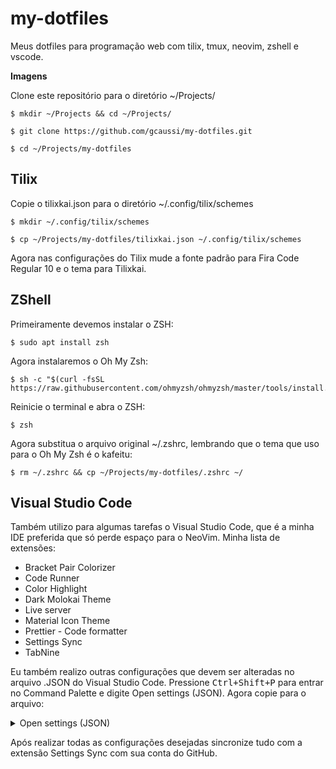 # my-dotfiles

Meus dotfiles para programação web com tilix, tmux, neovim, zshell e vscode.

**Imagens**

Clone este repositório para o diretório ~/Projects/

```
$ mkdir ~/Projects && cd ~/Projects/

$ git clone https://github.com/gcaussi/my-dotfiles.git

$ cd ~/Projects/my-dotfiles
```

## Tilix

Copie o tilixkai.json para o diretório ~/.config/tilix/schemes

```
$ mkdir ~/.config/tilix/schemes

$ cp ~/Projects/my-dotfiles/tilixkai.json ~/.config/tilix/schemes
```

Agora nas configurações do Tilix mude a fonte padrão para Fira Code Regular 10 e o tema para Tilixkai.

## ZShell

Primeiramente devemos instalar o ZSH:

```
$ sudo apt install zsh
```

Agora instalaremos o Oh My Zsh:

```
$ sh -c "$(curl -fsSL https://raw.githubusercontent.com/ohmyzsh/ohmyzsh/master/tools/install.sh)"
```

Reinicie o terminal e abra o ZSH:

```
$ zsh
```

Agora substitua o arquivo original ~/.zshrc, lembrando que o tema que uso para o Oh My Zsh é o kafeitu:

```
$ rm ~/.zshrc && cp ~/Projects/my-dotfiles/.zshrc ~/
```

## Visual Studio Code

Também utilizo para algumas tarefas o Visual Studio Code, que é a minha IDE preferida que só perde espaço para o NeoVim. Minha lista de extensões:

* Bracket Pair Colorizer
* Code Runner
* Color Highlight
* Dark Molokai Theme
* Live server
* Material Icon Theme
* Prettier - Code formatter
* Settings Sync
* TabNine

Eu também realizo outras configurações que devem ser alteradas no arquivo .JSON do Visual Studio Code. Pressione <kbd>Ctrl+Shift+P</kbd> para entrar no Command Palette e digite Open settings (JSON). Agora copie para o arquivo:


<details>
<summary>Open settings (JSON)</summary>
<pre>

```
{
    "workbench.iconTheme": "material-icon-theme",
    "workbench.startupEditor": "none",
    "workbench.editor.labelFormat": "short",
    "terminal.integrated.shell.osx": "/bin/zsh",
    "terminal.integrated.fontSize": 14,
    "editor.tabSize": 2,
    "editor.fontSize": 14,
    "editor.lineHeight": 20,
    "editor.fontFamily": "Fira Code",
    "editor.fontLigatures": true,
    "editor.rulers": [80, 120],
    "editor.renderLineHighlight": "gutter",
    "window.zoomLevel": 0,
    "explorer.compactFolders": false,
    "extensions.ignoreRecommendations": true,
    "tabnine.experimentalAutoImports": true,

    "material-icon-theme.folders.associations": {
        "infra": "app",
        "entities": "class",
        "schemas": "class",
        "typeorm": "database",
        "repositories": "mappings",
        "http": "container",
        "migrations": "tools",
        "modules": "components",
        "implementations": "core",
        "dtos": "typescript",
        "fakes": "mock",
        "websockets": "pipe",
        "protos": "pipe",
        "grpc": "pipe"
    },

    "material-icon-theme.files.associations": {
        "ormconfig.json": "database",
        "tsconfig.json": "tune",
        "*.proto": "3d"
    },

    "files.exclude": {
        "**/.git": true,
        "**/.svn": true,
        "**/.hg": true,
        "**/CVS": true,
        "**/.DS_Store": true,
        "node_modules": true
    },

"workbench.colorTheme": "Dark (Molokai)",
"workbench.activityBar.visible": true,

} 
```

</details>

Após realizar todas as configurações desejadas sincronize tudo com a extensão Settings Sync com sua conta do GitHub.
